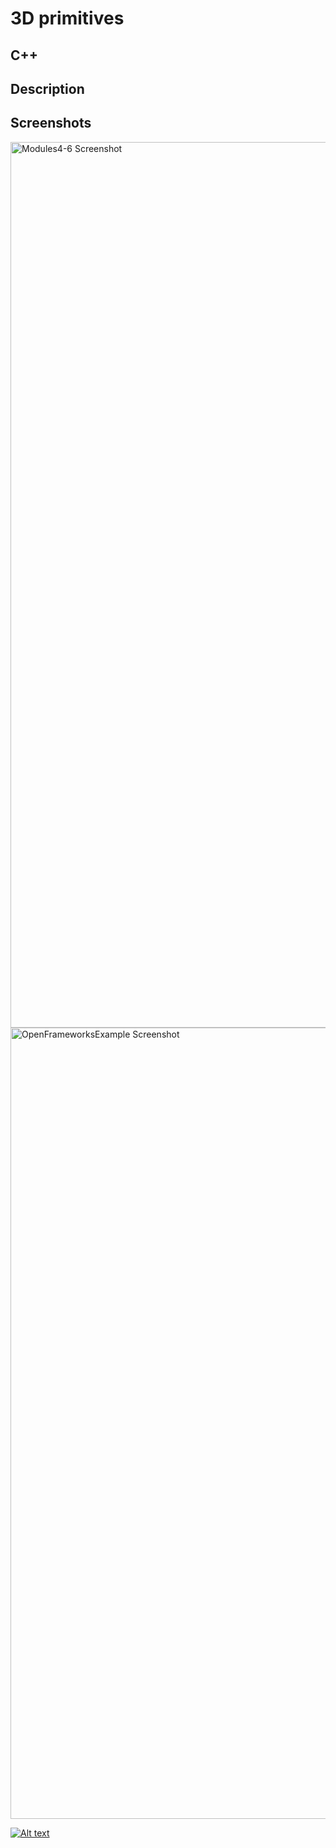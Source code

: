 
# 3D primitives #


## C++ ##


## Description ##



## Screenshots ##

<img width="1417" alt="Modules4-6 Screenshot" src="https://user-images.githubusercontent.com/53446399/73768203-9d444000-4746-11ea-9b00-d0f7fd57b1b1.png">

<img width="1266" alt="OpenFrameworksExample Screenshot" src="https://user-images.githubusercontent.com/53446399/73768354-d977a080-4746-11ea-8af3-b7f901cbe776.png">


[![Alt text](https://img.youtube.com/vi/gq-CN0aJnmE/0.jpg)](https://www.youtube.com/watch?v=gq-CN0aJnmE)
